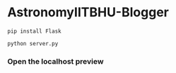 # AstronomyIITBHU-Blogger
```
pip install Flask
```
```
python server.py
```
### Open the localhost preview 
